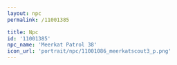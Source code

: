 ```yaml
---
layout: npc
permalink: /11001385

title: Npc
id: '11001385'
npc_name: 'Meerkat Patrol 38'
icon_url: 'portrait/npc/11001086_meerkatscout3_p.png'
---
```

